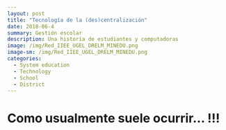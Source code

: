 ```yaml
--- 
layout: post
title: "Tecnología de la (des)centralización"
date: 2018-06-4
summary: Gestión escolar
description: Una historia de estudiantes y computadoras
image: /img/Red_IIEE_UGEL_DRELM_MINEDU.png
image-sm: /img/Red_IIEE_UGEL_DRELM_MINEDU.png
categories:
  - System education
  - Technology 
  - School
  - District
---
```

# Como usualmente suele ocurrir... !!!
 
